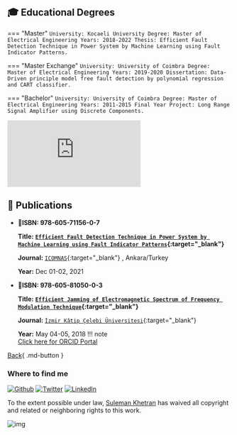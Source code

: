 ## 🎓 __Educational Degrees__
=== "Master"
    ```
    University: Kocaeli University
    Degree: Master of Electrical Engineering
    Years: 2018-2022
    Thesis: Efficient Fault Detection Technique in Power System by
    Machine Learning using Fault Indicator Patterns.
    ```

=== "Master Exchange"
    ```
    University: University of Coimbra
    Degree: Master of Electrical Engineering
    Years: 2019-2020
    Dissertation: Data-Driven principle model free fault detection by
    polynomial regression and CART classifier.
    ```

=== "Bachelor"
    ```
    University: University of Coimbra
    Degree: Master of Electrical Engineering
    Years: 2011-2015
    Final Year Project: Long Range Signal Amplifier using Discrete Components.
    ```

![img](https://lottie.host/embed/a656e623-b7ea-487a-a401-e061a71f740c/YSHgm7w7sS.json)

## 📖 __Publications__
<div class="grid cards" markdown>

-   📓__ISBN: 978-605-71156-0-7__
  
    __Title:__ **[`Efficient Fault Detection Technique in Power System by Machine Learning using Fault Indicator Patterns`](https://www.icomnas.org/wp-content/uploads/2021/12/icenss-Ozet-Kitapcigi-2-1.pdf#page=34){:target="_blank"}**

    __Journal:__ [`ICOMNAS`](https://www.bidgeder.org/kongreler/){:target="_blank"} , Ankara/Turkey
    
    __Year:__  Dec 01-02, 2021


-   📓__ISBN: 978-605-81050-0-3__
    
    __Title:__ **[`Efficient Jamming of Electromagnetic Spectrum of Frequency Modulation Technique`](https://sciencecon.org/2018-2/){:target="_blank"}**
    
    __Journal:__ [`İzmir Kâtip Çelebi Üniversitesi`](https://acikerisim.ikcu.edu.tr/yayin/1741093&dil=3&q=){:target="_blank"}

    __Year:__  May 04-05, 2018
!!! note    
    [Click here for ORCID Portal](https://orcid.org/0000-0002-5983-3555)

<!-- -   :material-format-font:{ .lg .middle } __Made to measure__
    ---
    ==Change== the colors, fonts, language, icons, logo and more with a few lines
-   :material-scale-balance:{ .lg .middle } __Open Source, MIT__
    ---
    Material for MkDocs is licensed under MIT and available on [GitHub]
    [:octicons-arrow-right-24: License](#)
    [:octicons-arrow-right-24: Getting started](#)
    [:octicons-arrow-right-24: Customization](#) -->


</div> 

<!-- https://orcid.org/0000-0002-5983-3555 -->
<!-- [Next](/Academics){ .md-button }  -->
[Back](/projects){ .md-button }

### Where to find me

[](https://github.com/suleman-khetran#where-to-find-me)

[![Github](https://camo.githubusercontent.com/2a822909e8b8c12ecaddf706efc32e83a8e61609e1eb1793f31d9101ed38a954/68747470733a2f2f696d672e736869656c64732e696f2f62616467652f4769744875622d2532333132313030452e7376673f267374796c653d666f722d7468652d6261646765266c6f676f3d476974687562266c6f676f436f6c6f723d7768697465)](https://github.com/suleman-khetran) [![Twitter](https://camo.githubusercontent.com/e97449103b99db365dca0ff65af4a8b068a831136dc0a156239a71dff4223dba/68747470733a2f2f696d672e736869656c64732e696f2f62616467652f747769747465722d2532333144413146322e7376673f267374796c653d666f722d7468652d6261646765266c6f676f3d74776974746572266c6f676f436f6c6f723d7768697465)](https://twitter.com/Suleman0101) [![LinkedIn](https://camo.githubusercontent.com/e8dbf62a04af86d46001864cd22338d8a8474486a0e976ec695580027c373c79/68747470733a2f2f696d672e736869656c64732e696f2f62616467652f6c696e6b6564696e2d2532333030373742352e7376673f267374796c653d666f722d7468652d6261646765266c6f676f3d6c696e6b6564696e266c6f676f436f6c6f723d7768697465)](https://www.linkedin.com/in/Suleman0101)

To the extent possible under law, [Suleman Khetran](https://suleman-khetran.github.io/) has waived all copyright and related or neighboring rights to this work.

![img](https://licensebuttons.net/p/zero/1.0/88x31.png)

<!-- https://lottie.host/embed/a656e623-b7ea-487a-a401-e061a71f740c/YSHgm7w7sS.json -->